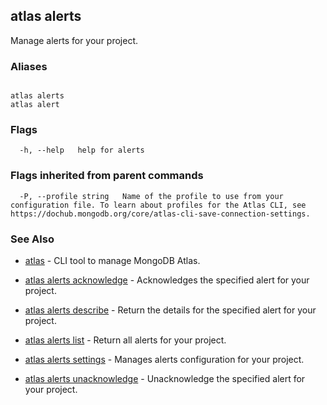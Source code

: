 ## atlas alerts

Manage alerts for your project.




### Aliases
```

atlas alerts
atlas alert
```



### Flags

```
  -h, --help   help for alerts

```


### Flags inherited from parent commands

```
  -P, --profile string   Name of the profile to use from your configuration file. To learn about profiles for the Atlas CLI, see https://dochub.mongodb.org/core/atlas-cli-save-connection-settings.

```

### See Also


* [atlas](atlas.md)	- CLI tool to manage MongoDB Atlas.

* [atlas alerts acknowledge](atlas_alerts_acknowledge.md)	- Acknowledges the specified alert for your project.

* [atlas alerts describe](atlas_alerts_describe.md)	- Return the details for the specified alert for your project.

* [atlas alerts list](atlas_alerts_list.md)	- Return all alerts for your project.

* [atlas alerts settings](atlas_alerts_settings.md)	- Manages alerts configuration for your project.

* [atlas alerts unacknowledge](atlas_alerts_unacknowledge.md)	- Unacknowledge the specified alert for your project.



